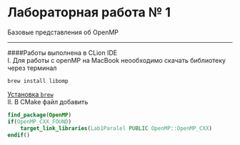 # Лабораторная работа № 1

Базовые представления об OpenMP
***
####Работы выполнена в СLion IDE  
I. Для работы с openMP на MacBook неообходимо скачать библиотеку через терминал
```commandline
brew install libomp
```
[Установка `brew`](https://brew.sh/index_ru)  
II. В CMake файл добавить
```cmake
find_package(OpenMP)
if(OpenMP_CXX_FOUND)
    target_link_libraries(Lab1Paralel PUBLIC OpenMP::OpenMP_CXX)
endif()
```
